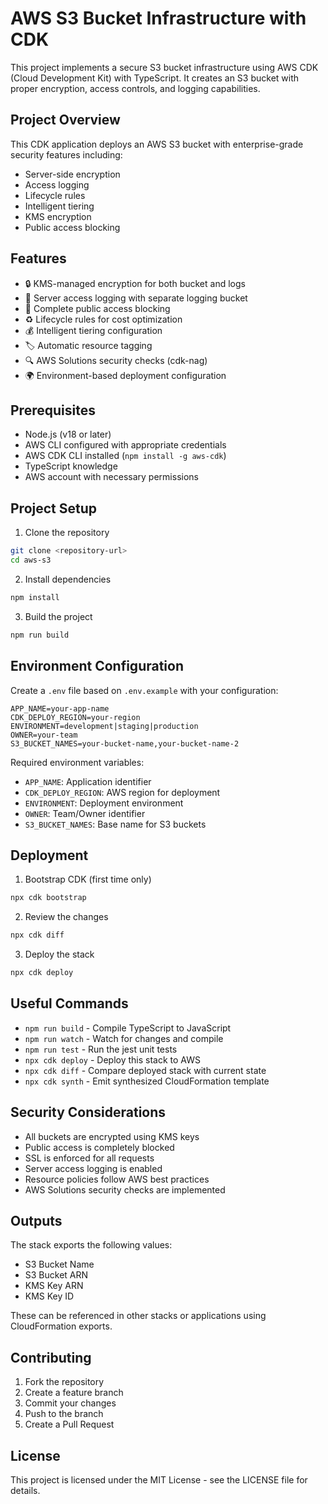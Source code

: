 # AWS S3 Bucket Infrastructure with CDK

This project implements a secure S3 bucket infrastructure using AWS CDK (Cloud Development Kit) with TypeScript. It creates an S3 bucket with proper encryption, access controls, and logging capabilities.

## Project Overview

This CDK application deploys an AWS S3 bucket with enterprise-grade security features including:
- Server-side encryption
- Access logging
- Lifecycle rules
- Intelligent tiering
- KMS encryption
- Public access blocking

## Features

- 🔒 KMS-managed encryption for both bucket and logs
- 📝 Server access logging with separate logging bucket
- 🚫 Complete public access blocking
- ♻️ Lifecycle rules for cost optimization
- 💰 Intelligent tiering configuration
- 🏷️ Automatic resource tagging
- 🔍 AWS Solutions security checks (cdk-nag)
- 🌍 Environment-based deployment configuration

## Prerequisites

- Node.js (v18 or later)
- AWS CLI configured with appropriate credentials
- AWS CDK CLI installed (`npm install -g aws-cdk`)
- TypeScript knowledge
- AWS account with necessary permissions

## Project Setup

1. Clone the repository
```bash
git clone <repository-url>
cd aws-s3
```

2. Install dependencies
```bash
npm install
```

3. Build the project
```bash
npm run build
```

## Environment Configuration

Create a `.env` file based on `.env.example` with your configuration:

```env
APP_NAME=your-app-name
CDK_DEPLOY_REGION=your-region
ENVIRONMENT=development|staging|production
OWNER=your-team
S3_BUCKET_NAMES=your-bucket-name,your-bucket-name-2
```

Required environment variables:
- `APP_NAME`: Application identifier
- `CDK_DEPLOY_REGION`: AWS region for deployment
- `ENVIRONMENT`: Deployment environment
- `OWNER`: Team/Owner identifier
- `S3_BUCKET_NAMES`: Base name for S3 buckets

## Deployment

1. Bootstrap CDK (first time only)
```bash
npx cdk bootstrap
```

2. Review the changes
```bash
npx cdk diff
```

3. Deploy the stack
```bash
npx cdk deploy
```

## Useful Commands

- `npm run build` - Compile TypeScript to JavaScript
- `npm run watch` - Watch for changes and compile
- `npm run test` - Run the jest unit tests
- `npx cdk deploy` - Deploy this stack to AWS
- `npx cdk diff` - Compare deployed stack with current state
- `npx cdk synth` - Emit synthesized CloudFormation template

## Security Considerations

- All buckets are encrypted using KMS keys
- Public access is completely blocked
- SSL is enforced for all requests
- Server access logging is enabled
- Resource policies follow AWS best practices
- AWS Solutions security checks are implemented

## Outputs

The stack exports the following values:
- S3 Bucket Name
- S3 Bucket ARN
- KMS Key ARN
- KMS Key ID

These can be referenced in other stacks or applications using CloudFormation exports.

## Contributing

1. Fork the repository
2. Create a feature branch
3. Commit your changes
4. Push to the branch
5. Create a Pull Request

## License

This project is licensed under the MIT License - see the LICENSE file for details.
